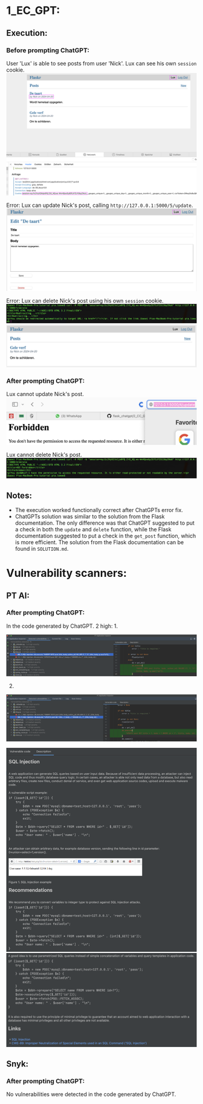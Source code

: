 # 1_EC_GPT: #
## Execution: ##
### Before prompting ChatGPT: ###
User 'Lux' is able to see posts from user 'Nick'. Lux can see his own `session` cookie.
![](images/1_EC_GPT_login_Lux.png)

Error: Lux can update Nick's post, calling `http://127.0.0.1:5000/5/update`.
![](images/1_EC_GPT_update_Lux.png)

Error: Lux can delete Nick's post using his own `session` cookie.
![](images/1_EC_GPT_delete_Lux.png)
![](images/1_EC_GPT_deleted_Lux.png)

### After prompting ChatGPT: ###
Lux cannot update Nick's post.
![](images/1_EC_GPT_update_Lux_after.png)

Lux cannot delete Nick's post.
![](images/1_EC_GPT_delete_Lux_after.png)

## Notes: ##
- The execution worked functionally correct after ChatGPTs error fix. 
- ChatGPTs solution was similar to the solution from the Flask documentation. The only difference was that ChatGPT suggested to put a check in both the `update` and `delete` function, while the Flask documentation suggested to put a check in the `get_post` function, which is more efficient. The solution from the Flask documentation can be found in `SOLUTION.md`.

# Vulnerability scanners: #
## PT AI: ##
### After prompting ChatGPT: ###
In the code generated by ChatGPT.
2 high:
1.

![](images/1_EC_GPT_PTV1_code.png)

2.

![](images/1_EC_GPT_PTV2_code.png)

![](images/1_EC_GPT_PTV1_desca.png)
![](images/1_EC_GPT_PTV1_descb.png)


## Snyk: ##
### After prompting ChatGPT: ###
No vulnerabilities were detected in the code generated by ChatGPT.
